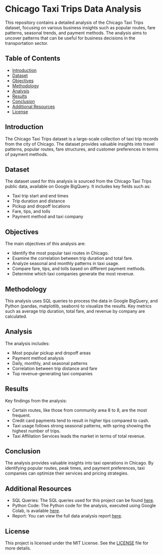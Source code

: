 # Chicago Taxi Trips Data Analysis
This repository contains a detailed analysis of the Chicago Taxi Trips dataset, focusing on various business insights such as popular routes, fare patterns, seasonal trends, and payment methods. The analysis aims to uncover patterns that can be useful for business decisions in the transportation sector.

## Table of Contents
* [Introduction](https://github.com/Saemfany/Portfolio_ChicagoTaxiTrips/blob/main/README.md#introduction)
* [Dataset](https://github.com/Saemfany/Portfolio_ChicagoTaxiTrips/blob/main/README.md#dataset)
* [Objectives](https://github.com/Saemfany/Portfolio_ChicagoTaxiTrips/blob/main/README.md#objectives)
* [Methodology](https://github.com/Saemfany/Portfolio_ChicagoTaxiTrips/blob/main/README.md#methodology)
* [Analysis](https://github.com/Saemfany/Portfolio_ChicagoTaxiTrips/blob/main/README.md#analysis)
* [Results](https://github.com/Saemfany/Portfolio_ChicagoTaxiTrips/blob/main/README.md#results)
* [Conclusion](https://github.com/Saemfany/Portfolio_ChicagoTaxiTrips/blob/main/README.md#conclusion)
* [Additional Resources]()
* [License](https://github.com/Saemfany/Portfolio_ChicagoTaxiTrips/blob/main/README.md#license)

## Introduction
The Chicago Taxi Trips dataset is a large-scale collection of taxi trip records from the city of Chicago. The dataset provides valuable insights into travel patterns, popular routes, fare structures, and customer preferences in terms of payment methods.

## Dataset
The dataset used for this analysis is sourced from the Chicago Taxi Trips public data, available on Google BigQuery. It includes key fields such as:
* Taxi trip start and end times
* Trip duration and distance
* Pickup and dropoff locations
* Fare, tips, and tolls
* Payment method and taxi company

## Objectives
The main objectives of this analysis are:
* Identify the most popular taxi routes in Chicago.
* Examine the correlation between trip duration and total fare.
* Analyze seasonal and monthly patterns in taxi usage.
* Compare fare, tips, and tolls based on different payment methods.
* Determine which taxi companies generate the most revenue.

## Methodology
This analysis uses SQL queries to process the data in Google BigQuery, and Python (pandas, matplotlib, seaborn) to visualize the results. Key metrics such as average trip duration, total fare, and revenue by company are calculated.

## Analysis
The analysis includes:
* Most popular pickup and dropoff areas
* Payment method analysis
* Daily, monthly, and seasonal patterns
* Correlation between trip distance and fare
* Top revenue-generating taxi companies

## Results
Key findings from the analysis:
* Certain routes, like those from community area 8 to 8, are the most frequent.
* Credit card payments tend to result in higher tips compared to cash.
* Taxi usage follows strong seasonal patterns, with spring showing the highest number of trips.
* Taxi Affiliation Services leads the market in terms of total revenue.

## Conclusion
The analysis provides valuable insights into taxi operations in Chicago. By identifying popular routes, peak times, and payment preferences, taxi companies can optimize their services and pricing strategies.

## Additional Resources
* SQL Queries: The SQL queries used for this project can be found [here](https://github.com/Saemfany/Portfolio_ChicagoTaxiTrips/blob/main/chicago_taxi_trips_sql.md).
* Python Code: The Python code for the analysis, executed using Google Colab, is available [here](https://github.com/Saemfany/Portfolio_ChicagoTaxiTrips/blob/main/chicago_taxi_trips.ipynb).
* Report: You can view the full data analysis report [here](https://github.com/Saemfany/Portfolio_ChicagoTaxiTrips/blob/main/Chicago_Taxi_Trips.pdf).

## License
This project is licensed under the MIT License. See the [LICENSE](https://github.com/Saemfany/Portfolio_ChicagoTaxiTrips/blob/5cb64e172d58f0347e493a9d1b76ce645e52c695/LICENSE) file for more details.
